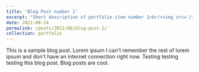 ```yaml
---
title: 'Blog Post number 1'
excerpt: "Short description of portfolio item number 1<br/><img src='/images/500x300.png'>"
date: 2021-08-14
permalink: /posts/2012/08/blog-post-1/
collection: portfolio
---
```


This is a sample blog post. Lorem ipsum I can't remember the rest of lorem ipsum and don't have an internet connection right now. Testing testing testing this blog post. Blog posts are cool.


